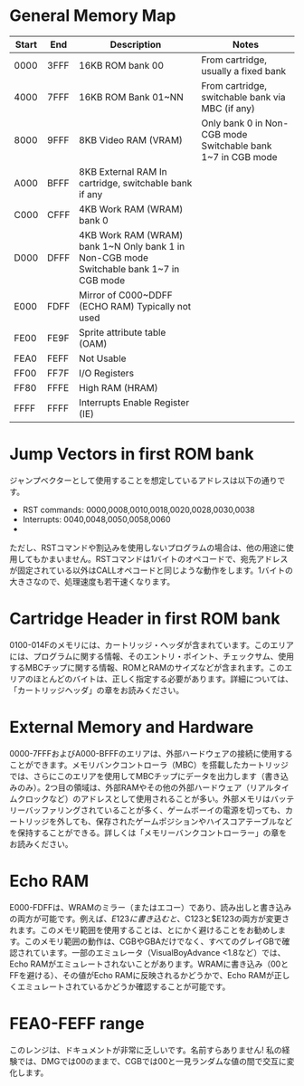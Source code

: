 # General Memory Map

|Start | End | Description | Notes |
|------|-----|-------------|-------|
|0000	|3FFF|16KB ROM bank 00	|From cartridge, usually a fixed bank|
|4000	|7FFF	|16KB ROM Bank 01~NN|	From cartridge, switchable bank via MBC (if any)|
|8000	|9FFF	|8KB Video RAM (VRAM)|	Only bank 0 in Non-CGB mode <br> Switchable bank 1~7 in CGB mode|
|A000	|BFFF	|8KB External RAM	In cartridge, switchable bank if any|
|C000	|CFFF	|4KB Work RAM (WRAM) bank 0	|
|D000	|DFFF	|4KB Work RAM (WRAM) bank 1~N	Only bank 1 in Non-CGB mode <br> Switchable bank 1~7 in CGB mode|
|E000|	FDFF|	Mirror of C000~DDFF (ECHO RAM)	Typically not used|
|FE00|	FE9F|	Sprite attribute table (OAM)	|
|FEA0|	FEFF|	Not Usable	|
|FF00|	FF7F|	I/O Registers	|
|FF80|	FFFE|	High RAM (HRAM)	|
|FFFF|	FFFF|	Interrupts Enable Register (IE)	|

# Jump Vectors in first ROM bank
ジャンプベクターとして使用することを想定しているアドレスは以下の通りです。

- RST commands: 0000,0008,0010,0018,0020,0028,0030,0038
- Interrupts: 0040,0048,0050,0058,0060
- 
ただし、RSTコマンドや割込みを使用しないプログラムの場合は、他の用途に使用してもかまいません。RSTコマンドは1バイトのオペコードで、宛先アドレスが固定されている以外はCALLオペコードと同じような動作をします。1バイトの大きさなので、処理速度も若干速くなります。

# Cartridge Header in first ROM bank
0100-014Fのメモリには、カートリッジ・ヘッダが含まれています。このエリアには、プログラムに関する情報、そのエントリ・ポイント、チェックサム、使用するMBCチップに関する情報、ROMとRAMのサイズなどが含まれます。このエリアのほとんどのバイトは、正しく指定する必要があります。詳細については、「カートリッジヘッダ」の章をお読みください。

# External Memory and Hardware
0000-7FFFおよびA000-BFFFのエリアは、外部ハードウェアの接続に使用することができます。メモリバンクコントローラ（MBC）を搭載したカートリッジでは、さらにこのエリアを使用してMBCチップにデータを出力します（書き込みのみ）。2つ目の領域は、外部RAMやその他の外部ハードウェア（リアルタイムクロックなど）のアドレスとして使用されることが多い。外部メモリはバッテリーバッファリングされていることが多く、ゲームボーイの電源を切っても、カートリッジを外しても、保存されたゲームポジションやハイスコアテーブルなどを保持することができる。詳しくは「メモリーバンクコントローラー」の章をお読みください。

# Echo RAM
E000-FDFFは、WRAMのミラー（またはエコー）であり、読み出しと書き込みの両方が可能です。例えば、$E123に書き込むと、$C123と$E123の両方が変更されます。このメモリ範囲を使用することは、とにかく避けることをお勧めします。このメモリ範囲の動作は、CGBやGBAだけでなく、すべてのグレイGBで確認されています。一部のエミュレータ（VisualBoyAdvance <1.8など）では、Echo RAMがエミュレートされないことがあります。WRAMに書き込み（00とFFを避ける）、その値がEcho RAMに反映されるかどうかで、Echo RAMが正しくエミュレートされているかどうか確認することが可能です。

# FEA0-FEFF range
このレンジは、ドキュメントが非常に乏しいです。名前すらありません! 私の経験では、DMGでは00のままで、CGBでは00と一見ランダムな値の間で交互に変化します。
